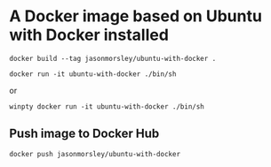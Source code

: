 # A Docker image based on Ubuntu with Docker installed

```
docker build --tag jasonmorsley/ubuntu-with-docker .
```

```
docker run -it ubuntu-with-docker ./bin/sh
```

or 

```
winpty docker run -it ubuntu-with-docker ./bin/sh
```

## Push image to Docker Hub

```
docker push jasonmorsley/ubuntu-with-docker
```
